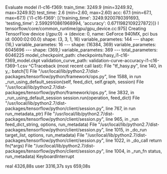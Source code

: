 Evaluate model
i1-c16-f369:
    train_time:    3249.9 (min=3249.92, max=3249.92)
    test_time:    2.6 (min=2.60, max=2.60)
    acc:        67.1 (min=67.1, max=67.1)
{'i1-c16-f369': [{'training_time': 3249.9200780391693, 'testing_time': 2.5992910861968994, 'accuracy': 0.6711982109227872}]}
I tensorflow/core/common_runtime/gpu/gpu_device.cc:975] Creating TensorFlow device (/gpu:0) -> (device: 0, name: GeForce 940MX, pci bus id: 0000:02:00.0)
    shape: (3, 3, 1, 16)
    variable_parametes: 144
    ---
    shape: (16,)
    variable_parametes: 16
    ---
    shape: (16384, 369)
    variable_parametes: 6045696
    ---
    shape: (369,)
    variable_parametes: 369
    ---
total_parameters: 6046225
model_checkpoint_path: checkpoints/hasy_i1-c16-f369_model.ckpt
validation_curve_path: validation-curve-accuracy-i1-c16-f369-1.csv
^CTraceback (most recent call last):
  File "tf_hasy.py", line 140, in <module>
    y_: batch[1]
  File "/usr/local/lib/python2.7/dist-packages/tensorflow/python/framework/ops.py", line 1588, in run
    _run_using_default_session(self, feed_dict, self.graph, session)
  File "/usr/local/lib/python2.7/dist-packages/tensorflow/python/framework/ops.py", line 3832, in _run_using_default_session
    session.run(operation, feed_dict)
  File "/usr/local/lib/python2.7/dist-packages/tensorflow/python/client/session.py", line 767, in run
    run_metadata_ptr)
  File "/usr/local/lib/python2.7/dist-packages/tensorflow/python/client/session.py", line 965, in _run
    feed_dict_string, options, run_metadata)
  File "/usr/local/lib/python2.7/dist-packages/tensorflow/python/client/session.py", line 1015, in _do_run
    target_list, options, run_metadata)
  File "/usr/local/lib/python2.7/dist-packages/tensorflow/python/client/session.py", line 1022, in _do_call
    return fn(*args)
  File "/usr/local/lib/python2.7/dist-packages/tensorflow/python/client/session.py", line 1004, in _run_fn
    status, run_metadata)
KeyboardInterrupt

real    4326,88s
user    3316,37s
sys    659,08s

